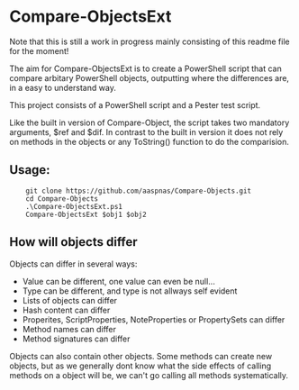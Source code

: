 # Compare-ObjectsExt

Note that this is still a work in progress mainly consisting of this readme file for the moment!

The aim for Compare-ObjectsExt is to create a PowerShell script that can 
compare arbitary PowerShell objects, outputting where the differences are, in a easy to understand way.

This project consists of a PowerShell script and a Pester test script.

Like the built in version of Compare-Object, the script takes two mandatory arguments, $ref and $dif. In contrast to the built in version it does not rely on methods in the objects or any ToString() function to do the comparision.

## Usage: 

        git clone https://github.com/aaspnas/Compare-Objects.git
        cd Compare-Objects
        .\Compare-ObjectsExt.ps1
        Compare-ObjectsExt $obj1 $obj2


## How will objects differ

Objects can differ in several ways:
- Value can be different, one value can even be null...
- Type can be different, and type is not allways self evident
- Lists of objects can differ
- Hash content can differ
- Properites, ScriptProperties, NoteProperties or PropertySets can differ
- Method names can differ
- Method signatures can differ

Objects can also contain other objects.  Some methods can create new objects, but as we generally dont know what the side effects of calling methods on a object will be, we can't go calling all methods systematically.